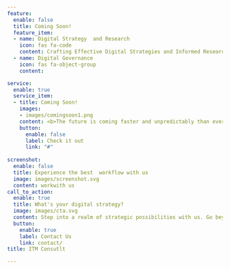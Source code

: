 ```yaml
---
feature:
  enable: false
  title: Coming Soon!
  feature_item:
  - name: Digital Strategy  and Research
    icon: fas fa-code
    content: Crafting Effective Digital Strategies and Informed Research
  - name: Digital Governance
    icon: fas fa-object-group
    content:  

service:
  enable: true
  service_item:
  - title: Coming Soon!
    images:
    - images/comingsoon1.png
    content: <b>The future is coming faster and unpredictably than ever before. Disruption and innovation are re-defining citizens service expections and habits. Ecosystems are evolving and regulations intensifying. To thrive and win amid profound changes you need a strategy that meets today's challenges and seizes tomorrow's opportunities. </b>
    button:
      enable: false
      label: Check it out
      link: "#"
  
screenshot:
  enable: false
  title: Experience the best  workflow with us
  image: images/screenshot.svg
  content: workwith us
call_to_action:
  enable: true
  title: What's your digital strategy?
  image: images/cta.svg
  content: Step into a realm of strategic possibilities with us. Go beyond the expected. As your partner, working together, we can help you to co-create a robust digital strategy that goes beyond ideas to design and implement solutions that deliver on our goals and objectives.
  button:
    enable: true
    label: Contact Us
    link: contact/
title: ITM Consutlt

---
```

